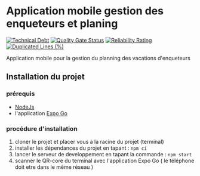 # Application mobile gestion des enqueteurs et planing

[![Technical Debt](https://sonarcloud.io/api/project_badges/measure?project=gestionEnqueteur_app-GestionEnqueteur&metric=sqale_index)](https://sonarcloud.io/summary/new_code?id=gestionEnqueteur_app-GestionEnqueteur)
[![Quality Gate Status](https://sonarcloud.io/api/project_badges/measure?project=gestionEnqueteur_app-GestionEnqueteur&metric=alert_status)](https://sonarcloud.io/summary/new_code?id=gestionEnqueteur_app-GestionEnqueteur)
[![Reliability Rating](https://sonarcloud.io/api/project_badges/measure?project=gestionEnqueteur_app-GestionEnqueteur&metric=reliability_rating)](https://sonarcloud.io/summary/new_code?id=gestionEnqueteur_app-GestionEnqueteur)
[![Duplicated Lines (%)](https://sonarcloud.io/api/project_badges/measure?project=gestionEnqueteur_app-GestionEnqueteur&metric=duplicated_lines_density)](https://sonarcloud.io/summary/new_code?id=gestionEnqueteur_app-GestionEnqueteur)

Application mobile pour la gestion du planning des vacations d'enqueteurs

## Installation du projet

### prérequis

- [NodeJs](https://nodejs.org/en)
- l'application [Expo Go](https://docs.expo.dev/)

### procédure d'installation

1. cloner le projet et placer vous à la racine du projet (terminal)
2. installer les dépendances du projet en tapant : `npm ci`
3. lancer le serveur de developpement en tapant la commande : `npm start`
4. scanner le QR-core du terminal avec l'application Expo Go ( le téléphone doit etre dans le même réseau )
